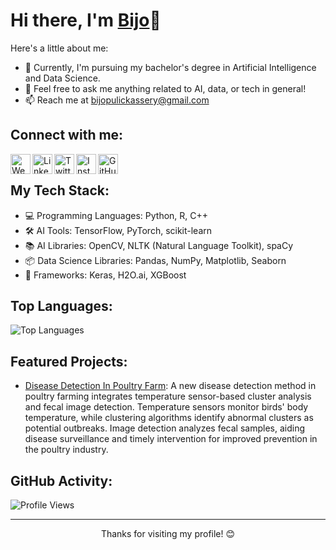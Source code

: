 <!-- Your Name -->
# Hi there, I'm [Bijo](https://yourwebsite.com)👋

<!-- Introduction -->
Here's a little about me:

- 🌱 Currently, I'm pursuing my bachelor's degree in Artificial Intelligence and Data Science.
- 💬 Feel free to ask me anything related to AI, data, or tech in general!
- 📫 Reach me at [bijopulickassery@gmail.com](mailto:bijopulickassery@example.com)
<!-- 👯 I’m looking to collaborate on [Open Source Project Name].-->
<!-- Connect with Me -->
## Connect with me:

[<img align="left" alt="Website" width="32px" src="https://img.icons8.com/color/48/000000/blogger.png" />](https://boliviandiaries1968.blogspot.com/)
[<img align="left" alt="LinkedIn" width="32px" src="https://img.icons8.com/fluent/48/000000/linkedin.png" />](https://www.linkedin.com/in/bjothomas)
[<img align="left" alt="Twitter" width="32px" src="https://img.icons8.com/fluent/48/000000/twitter.png" />](https://twitter.com/yourusername)
[<img align="left" alt="Instagram" width="32px" src="https://img.icons8.com/fluent/48/000000/instagram-new.png" />](https://www.instagram.com/bjothomas)
[<img align="left" alt="GitHub" width="32px" src="https://img.icons8.com/fluent/48/000000/github.png" />](https://github.com/Bjothomas)

<br />

<!-- Tech Stack -->
## My Tech Stack:

- 💻 Programming Languages: Python, R, C++
- 🛠️ AI Tools: TensorFlow, PyTorch, scikit-learn
- 📚 AI Libraries: OpenCV, NLTK (Natural Language Toolkit), spaCy
- 📦 Data Science Libraries: Pandas, NumPy, Matplotlib, Seaborn
- 🧠 Frameworks: Keras, H2O.ai, XGBoost

<!-- GitHub Stats -->
<!--## GitHub Stats:

![GitHub stats](https://github-readme-stats.vercel.app/api?username=Bjothomas&show_icons=true&count_private=true&hide=issues,contribs&theme=radical)

<!-- Top Languages -->
## Top Languages:

![Top Languages](https://github-readme-stats.vercel.app/api/top-langs/?username=&layout=compact&theme=radical)

<!-- Projects -->
## Featured Projects:

- [Disease Detection In Poultry Farm](https://github.com/Bjothomas/Project-1): A new disease detection method in poultry farming integrates 
temperature sensor-based cluster analysis and fecal image 
detection. Temperature sensors monitor birds' body temperature, 
while clustering algorithms identify abnormal clusters as potential 
outbreaks. Image detection analyzes fecal samples, aiding 
disease surveillance and timely intervention for improved prevention in the poultry industry.

<!-- [Project 2 Name](https://github.com/Bijothomas13/Project-2): Brief description.
- [Project 3 Name](https://github.com/Bijothomas13/Project-3): Brief description.>

<!-- GitHub Activity Graph -->
## GitHub Activity:

<!--[GitHub Activity Graph](https://activity-graph.herokuapp.com/graph?username=Bijothomas13)

<!-- Visitor Counter -->
![Profile Views](https://komarev.com/ghpvc/?username=yourusername)

<!-- Footer -->
<hr />
<p align="center">Thanks for visiting my profile! 😊</p>
